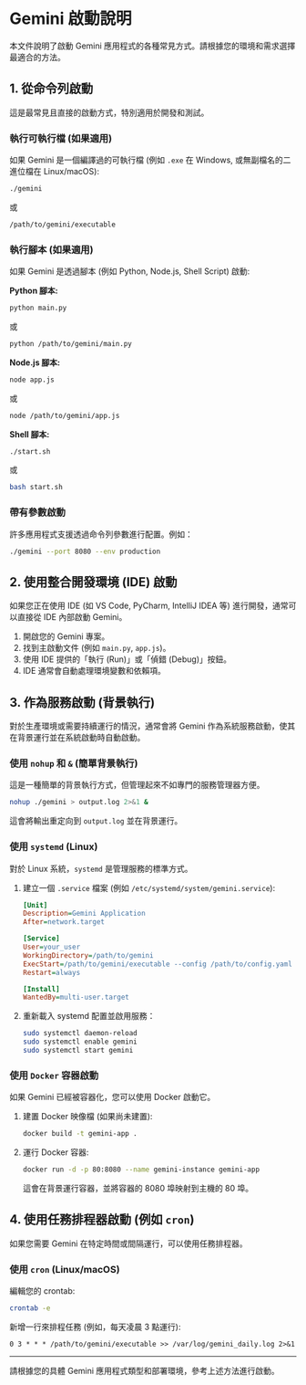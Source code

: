 # Gemini 啟動說明

本文件說明了啟動 Gemini 應用程式的各種常見方式。請根據您的環境和需求選擇最適合的方法。

## 1. 從命令列啟動

這是最常見且直接的啟動方式，特別適用於開發和測試。

### 執行可執行檔 (如果適用)
如果 Gemini 是一個編譯過的可執行檔 (例如 `.exe` 在 Windows, 或無副檔名的二進位檔在 Linux/macOS):
```bash
./gemini
```
或
```bash
/path/to/gemini/executable
```

### 執行腳本 (如果適用)
如果 Gemini 是透過腳本 (例如 Python, Node.js, Shell Script) 啟動:

**Python 腳本:**
```bash
python main.py
```
或
```bash
python /path/to/gemini/main.py
```

**Node.js 腳本:**
```bash
node app.js
```
或
```bash
node /path/to/gemini/app.js
```

**Shell 腳本:**
```bash
./start.sh
```
或
```bash
bash start.sh
```

### 帶有參數啟動
許多應用程式支援透過命令列參數進行配置。例如：
```bash
./gemini --port 8080 --env production
```

## 2. 使用整合開發環境 (IDE) 啟動

如果您正在使用 IDE (如 VS Code, PyCharm, IntelliJ IDEA 等) 進行開發，通常可以直接從 IDE 內部啟動 Gemini。

1.  開啟您的 Gemini 專案。
2.  找到主啟動文件 (例如 `main.py`, `app.js`)。
3.  使用 IDE 提供的「執行 (Run)」或「偵錯 (Debug)」按鈕。
4.  IDE 通常會自動處理環境變數和依賴項。

## 3. 作為服務啟動 (背景執行)

對於生產環境或需要持續運行的情況，通常會將 Gemini 作為系統服務啟動，使其在背景運行並在系統啟動時自動啟動。

### 使用 `nohup` 和 `&` (簡單背景執行)
這是一種簡單的背景執行方式，但管理起來不如專門的服務管理器方便。
```bash
nohup ./gemini > output.log 2>&1 &
```
這會將輸出重定向到 `output.log` 並在背景運行。

### 使用 `systemd` (Linux)
對於 Linux 系統，`systemd` 是管理服務的標準方式。
1.  建立一個 `.service` 檔案 (例如 `/etc/systemd/system/gemini.service`):
    ```ini
    [Unit]
    Description=Gemini Application
    After=network.target

    [Service]
    User=your_user
    WorkingDirectory=/path/to/gemini
    ExecStart=/path/to/gemini/executable --config /path/to/config.yaml
    Restart=always

    [Install]
    WantedBy=multi-user.target
    ```
2.  重新載入 systemd 配置並啟用服務：
    ```bash
    sudo systemctl daemon-reload
    sudo systemctl enable gemini
    sudo systemctl start gemini
    ```

### 使用 `Docker` 容器啟動
如果 Gemini 已經被容器化，您可以使用 Docker 啟動它。
1.  建置 Docker 映像檔 (如果尚未建置):
    ```bash
    docker build -t gemini-app .
    ```
2.  運行 Docker 容器:
    ```bash
    docker run -d -p 80:8080 --name gemini-instance gemini-app
    ```
    這會在背景運行容器，並將容器的 8080 埠映射到主機的 80 埠。

## 4. 使用任務排程器啟動 (例如 `cron`)

如果您需要 Gemini 在特定時間或間隔運行，可以使用任務排程器。

### 使用 `cron` (Linux/macOS)
編輯您的 crontab:
```bash
crontab -e
```
新增一行來排程任務 (例如，每天凌晨 3 點運行):
```cron
0 3 * * * /path/to/gemini/executable >> /var/log/gemini_daily.log 2>&1
```

---

請根據您的具體 Gemini 應用程式類型和部署環境，參考上述方法進行啟動。